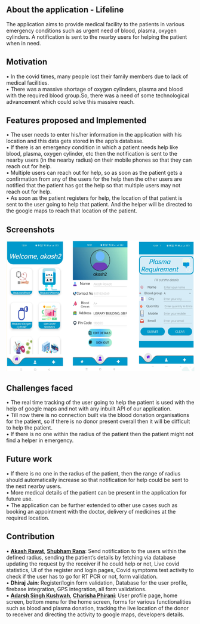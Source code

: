 ## About the application - Lifeline 
The application aims to provide medical facility to the patients in various emergency conditions such as urgent need of blood, plasma, oxygen cylinders.
A notification is sent to the nearby users for helping the patient when in need. 

## Motivation
• In the covid times, many people lost their family members due to lack of medical facilities.\
• There was a massive shortage of oxygen cylinders, plasma and blood with the required blood group.So, there was a need of some technological advancement which could solve this massive reach.

## Features proposed and Implemented
• The user needs to enter his/her information in the application with his location and this data gets stored in the app’s database. \
• If there is an emergency condition in which a patient needs help like blood, plasma, oxygen cylinder, etc then the notification is sent to the nearby users (in the nearby radius) on their mobile phones so that they can reach out for help. \
• Multiple users can reach out for help, so as soon as the patient gets a confirmation from any of the users for the help then  the other users are notified that the patient has got the help so that multiple users may not reach out for help. \
• As soon as the patient registers for help, the location of that patient is sent to the user going to help that patient. And the helper will be directed to the google maps to reach that location of the patient.

## Screenshots
<p align="center">
  <img width="600" height="350" src="Screenshots/1.png">
</p>
<p align = "center">
</p>

## Challenges faced
• The real time tracking of the user going to help the patient is used with the help of google maps and not with any inbuilt API of our application.\
• Till now there is no connection built via the blood donation organisations for the patient, so if there is no donor present overall then it will be difficult to help the patient.\
• If there is no one within the radius of the patient then the patient might not find a helper in emergency.

## Future work
• If there is no one in the radius of the patient, then the range of radius should automatically increase so that notification for help could be sent to the next nearby users.\
• More medical details of the patient can be present in the application for future use.\
• The application can be further extended to other use cases such as booking an appointment with the doctor, delivery of medicines at the required location.

## Contribution
• **[Akash Rawat](https://github.com/akashrwt7)**, **[Shubham Rana](https://github.com/rana11shubham)**: Send notification to the users within the defined radius, sending the patient’s details by fetching via database updating the request by the receiver if he could help or not, Live covid statistics, UI of the register and login pages, Covid symptoms test activity to check if the user has to go for RT PCR or not, form validation.\
• **Dhiraj Jain**: Register/login form validation, Database for the user profile, firebase integration, GPS integration, all form validations.\
• **[Adarsh Singh Kushwah](https://github.com/adarshkushwah21111)**, **[Charisha Phirani](https://github.com/Cp21117)**: User profile page, home screen, bottom menu for the home screen, forms for various functionalities such as blood and plasma donation, tracking the live location of the donor to receiver and directing the activity to google maps, developers details.



